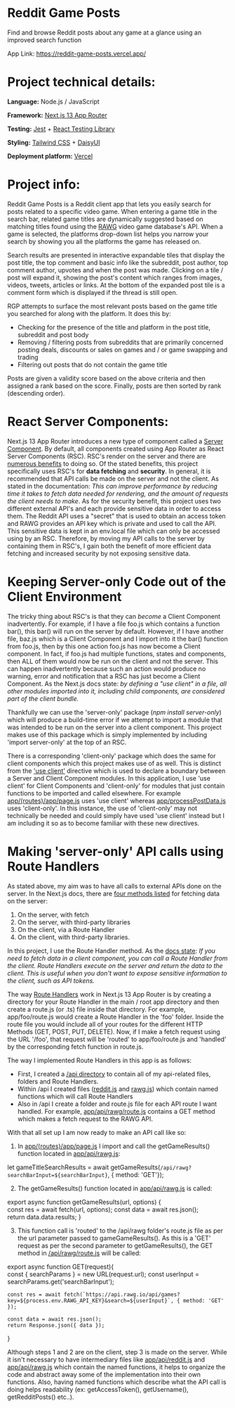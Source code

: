 # Reddit Game Posts
Find and browse Reddit posts about any game at a glance using an improved search function

App Link: https://reddit-game-posts.vercel.app/

# Project technical details:

**Language:** Node.js / JavaScript

**Framework:** [Next.js 13 App Router](https://nextjs.org)

**Testing:** [Jest](https://jestjs.io/) + [React Testing Library](https://testing-library.com/docs/react-testing-library/intro/)

**Styling:** [Tailwind CSS](https://nextjs.org/docs/app/building-your-application/styling/tailwind-css) + [DaisyUI](https://daisyui.com/)

**Deployment platform:** [Vercel](https://vercel.com)


# Project info:
Reddit Game Posts is a Reddit client app that lets you easily search for posts related to a specific video game. When entering a game title in the search bar, related game titles are dynamically suggested based on matching titles found using the [RAWG](https://rawg.io/) video game database's API. When a game is selected, the platforms drop-down list helps you narrow your search by showing you all the platforms the game has released on.

Search results are presented in interactive expandable tiles that display the post title, the top comment and basic info like the subreddit, post author, top comment author, upvotes and when the post was made. Clicking on a tile / post will expand it, showing the post's content which ranges from images, videos, tweets, articles or links. At the bottom of the expanded post tile is a comment form which is displayed if the thread is still open.

RGP attempts to surface the most relevant posts based on the game title you searched for along with the platform.
It does this by:
- Checking for the presence of the title and platform in the post title, subreddit and post body
- Removing / filtering posts from subreddits that are primarily concerned posting deals, discounts or sales on games and / or game swapping and trading
- Filtering out posts that do not contain the game title

Posts are given a validity score based on the above criteria and then assigned a rank based on the score. Finally, posts are then sorted by rank (descending order).


# React Server Components:
Next.js 13 App Router introduces a new type of component called a [Server Component](https://nextjs.org/docs/app/building-your-application/rendering/server-components). By default, all components created using App Router as React Server Components (RSC). RSC's render on the server and there are [numerous benefits](https://nextjs.org/docs/app/building-your-application/rendering/server-components#benefits-of-server-rendering) to doing so. Of the stated benefits, this project specifically uses RSC's for **data fetching** and **security**. In general, it is recommended that API calls be made on the server and not the client. As stated in the documentation: *This can improve performance by reducing time it takes to fetch data needed for rendering, and the amount of requests the client needs to make*. As for the security benefit, this project uses two different external API's and each provide sensitive data in order to access them. The Reddit API uses a "secret" that is used to obtain an access token and RAWG provides an API key which is private and used to call the API. This sensitive data is kept in an env.local file which can only be accessed using by an RSC. Therefore, by moving my API calls to the server by containing them in RSC's, I gain both the benefit of more efficient data fetching and increased security by not exposing sensitive data.

# Keeping Server-only Code out of the Client Environment
The tricky thing about RSC's is that they can *become* a Client Component inadvertently. For example, if I have a file foo.js which contains a function bar(), this bar() will run on the server by default. However, if I have another file, baz.js which is a Client Component and I import into it the bar() function from foo.js, then by this one action foo.js has now become a Client component. In fact, if foo.js had multiple functions, states and components, then ALL of them would now be run on the client and not the server. This can happen inadvertently because such an action would produce no warning, error and notification that a RSC has just become a Client Component. As the Next.js docs state: *by defining a "use client" in a file, all other modules imported into it, including child components, are considered part of the client bundle.*

Thankfully we can use the 'server-only' package (*npm install server-only*) which will produce a build-time error if we attempt to import a module that was intended to be run on the server into a client component. This project makes use of this package which is simply implemented by including 'import server-only' at the top of an RSC.

There is a corresponding 'client-only' package which does the same for client components which this project makes use of as well. This is distinct from the ['use client'](https://nextjs.org/docs/app/building-your-application/rendering/client-components#using-client-components-in-nextjs) directive which is used to declare a boundary between a Server and Client Component modules. In this application, I use 'use client' for Client Components and 'client-only' for modules that just contain functions to be imported and called elsewhere. For example [app/(routes)/app/page.js](https://github.com/masoumim/reddit-game-posts/blob/main/app/(routes)/app/page.js) uses 'use client' whereas [app/processPostData.js](https://github.com/masoumim/reddit-game-posts/blob/main/app/processPostData.js) uses 'client-only'. In this instance, the use of 'client-only' may not technically be needed and could simply have used 'use client' instead but I am including it so as to become familiar with these new directives.

# Making 'server-only' API calls using Route Handlers
As stated above, my aim was to have all calls to external APIs done on the server. In the Next.js docs, there are [four methods listed](https://nextjs.org/docs/app/building-your-application/data-fetching/fetching-caching-and-revalidating) for fetching data on the server:

1. On the server, with fetch
2. On the server, with third-party libraries
3. On the client, via a Route Handler
4. On the client, with third-party libraries.

In this project, I use the Route Handler method. As the [docs state](https://nextjs.org/docs/app/building-your-application/data-fetching/fetching-caching-and-revalidating#fetching-data-on-the-client-with-route-handlers): *If you need to fetch data in a client component, you can call a Route Handler from the client. Route Handlers execute on the server and return the data to the client. This is useful when you don't want to expose sensitive information to the client, such as API tokens.*

The way [Route Handlers](https://nextjs.org/docs/app/building-your-application/routing/route-handlers) work in Next.js 13 App Router is by creating a directory for your Route Handler in the main / root app directory and then create a route.js (or .ts) file inside that directory. For example, app/foo/route.js would create a Route Handler in the 'foo' folder. Inside the route file you would include all of your routes for the different HTTP Methods (GET, POST, PUT, DELETE). Now, if I make a fetch request using the URL '/foo', that request will be 'routed' to app/foo/route.js and 'handled' by the corresponding fetch function in route.js.

The way I implemented Route Handlers in this app is as follows:

- First, I created a [/api directory](https://github.com/masoumim/reddit-game-posts/tree/main/app/api) to contain all of my api-related files, folders and Route Handlers.
- Within /api I created files ([reddit.js](https://github.com/masoumim/reddit-game-posts/blob/main/app/api/reddit.js) and [rawg.js](https://github.com/masoumim/reddit-game-posts/blob/main/app/api/rawg.js)) which contain named functions which will call Route Handlers
- Also in /api I create a folder and route.js file for each API route I want handled. For example, [app/api/rawg/route.js](https://github.com/masoumim/reddit-game-posts/blob/main/app/api/rawg/route.js) contains a GET method which makes a fetch request to the RAWG API.

With that all set up I am now ready to make an API call like so:

1. In [app/(routes)/app/page.js](https://github.com/masoumim/reddit-game-posts/blob/main/app/(routes)/app/page.js) I import and call the getGameResults() function located in [app/api/rawg.js](https://github.com/masoumim/reddit-game-posts/blob/main/app/api/rawg.js): 

let gameTitleSearchResults = await getGameResults(`/api/rawg?searchBarInput=${searchBarInput}`, { method: 'GET'});

2. The getGameResults() function located in [app/api/rawg.js](https://github.com/masoumim/reddit-game-posts/blob/main/app/api/rawg.js) is called:

export async function getGameResults(url, options) {    
    const res = await fetch(url, options);
    const data = await res.json();    
    return data.data.results;
}

3. This function call is 'routed' to the /api/rawg folder's route.js file as per the url parameter passed to gameGameResults(). As this is a 'GET' request as per the second parameter to getGameResults(), the GET method in [/api/rawg/route.js](https://github.com/masoumim/reddit-game-posts/blob/main/app/api/rawg/route.js) will be called:

export async function GET(request){              
    const { searchParams } = new URL(request.url);
    const userInput = searchParams.get('searchBarInput');
                                
    const res = await fetch(`https://api.rawg.io/api/games?key=${process.env.RAWG_API_KEY}&search=${userInput}`, { method: 'GET' });
            
    const data = await res.json();
    return Response.json({ data });
}

Although steps 1 and 2 are on the client, step 3 is made on the server. While it isn't necessary to have intermediary files like [app/api/reddit.js](https://github.com/masoumim/reddit-game-posts/blob/main/app/api/reddit.js) and [app/api/rawg.js](https://github.com/masoumim/reddit-game-posts/blob/main/app/api/rawg.js) which contain the named functions, it helps to organize the code and abstract away some of the implementation into their own functions. Also, having named functions which describe what the API call is doing helps readability (ex: getAccessToken(), getUsername(), getRedditPosts() etc..).













